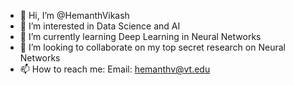 - 👋 Hi, I’m @HemanthVikash
- 👀 I’m interested in Data Science and AI
- 🌱 I’m currently learning Deep Learning in Neural Networks
- 💞️ I’m looking to collaborate on my top secret research on Neural Networks 
- 📫 How to reach me:
  Email: hemanthv@vt.edu
  

<!---
HemanthVikash/HemanthVikash is a ✨ special ✨ repository because its `README.md` (this file) appears on your GitHub profile.
You can click the Preview link to take a look at your changes.
--->
